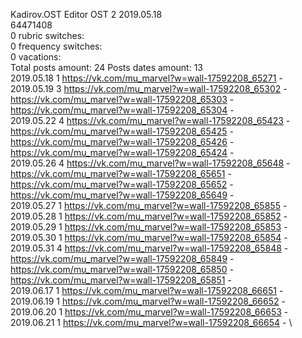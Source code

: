 Kadirov.OST	Editor OST 2 2019.05.18\
64471408\
0 rubric switches:\
0 frequency switches:\
0 vacations:\
Total posts amount: 24	Posts dates amount: 13\
2019.05.18 1 https://vk.com/mu_marvel?w=wall-17592208_65271 - \
2019.05.19 3 https://vk.com/mu_marvel?w=wall-17592208_65302 - https://vk.com/mu_marvel?w=wall-17592208_65303 - https://vk.com/mu_marvel?w=wall-17592208_65304 - \
2019.05.22 4 https://vk.com/mu_marvel?w=wall-17592208_65423 - https://vk.com/mu_marvel?w=wall-17592208_65425 - https://vk.com/mu_marvel?w=wall-17592208_65426 - https://vk.com/mu_marvel?w=wall-17592208_65424 - \
2019.05.26 4 https://vk.com/mu_marvel?w=wall-17592208_65648 - https://vk.com/mu_marvel?w=wall-17592208_65651 - https://vk.com/mu_marvel?w=wall-17592208_65652 - https://vk.com/mu_marvel?w=wall-17592208_65649 - \
2019.05.27 1 https://vk.com/mu_marvel?w=wall-17592208_65855 - \
2019.05.28 1 https://vk.com/mu_marvel?w=wall-17592208_65852 - \
2019.05.29 1 https://vk.com/mu_marvel?w=wall-17592208_65853 - \
2019.05.30 1 https://vk.com/mu_marvel?w=wall-17592208_65854 - \
2019.05.31 4 https://vk.com/mu_marvel?w=wall-17592208_65848 - https://vk.com/mu_marvel?w=wall-17592208_65849 - https://vk.com/mu_marvel?w=wall-17592208_65850 - https://vk.com/mu_marvel?w=wall-17592208_65851 - \
2019.06.17 1 https://vk.com/mu_marvel?w=wall-17592208_66651 - \
2019.06.19 1 https://vk.com/mu_marvel?w=wall-17592208_66652 - \
2019.06.20 1 https://vk.com/mu_marvel?w=wall-17592208_66653 - \
2019.06.21 1 https://vk.com/mu_marvel?w=wall-17592208_66654 - \
